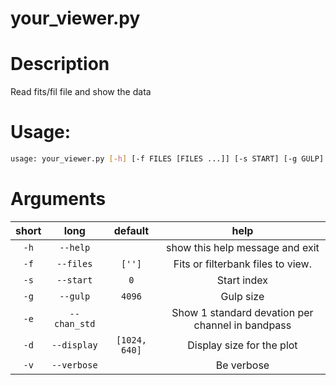 
your_viewer.py
==============

# Description


Read fits/fil file and show the data
# Usage:


```bash
usage: your_viewer.py [-h] [-f FILES [FILES ...]] [-s START] [-g GULP] [-e] [-d width height] [-v]

```
# Arguments

|short|long|default|help|
| :---: | :---: | :---: | :---: |
|`-h`|`--help`||show this help message and exit|
|`-f`|`--files`|`['']`|Fits or filterbank files to view.|
|`-s`|`--start`|`0`|Start index|
|`-g`|`--gulp`|`4096`|Gulp size|
|`-e`|`--chan_std`||Show 1 standard devation per channel in bandpass|
|`-d`|`--display`|`[1024, 640]`|Display size for the plot|
|`-v`|`--verbose`||Be verbose|
